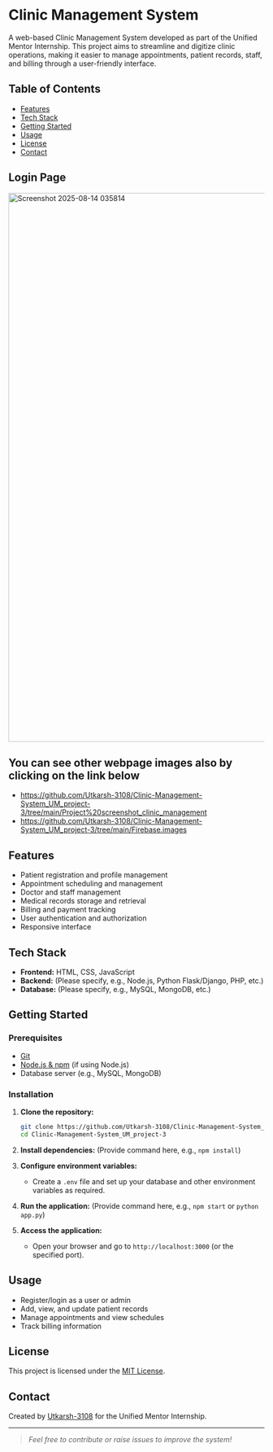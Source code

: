 # Clinic Management System

A web-based Clinic Management System developed as part of the Unified Mentor Internship. This project aims to streamline and digitize clinic operations, making it easier to manage appointments, patient records, staff, and billing through a user-friendly interface.

## Table of Contents

- [Features](#features)
- [Tech Stack](#tech-stack)
- [Getting Started](#getting-started)
- [Usage](#usage)
- [License](#license)
- [Contact](#contact)
  
 ## Login Page
<img width="1919" height="1079" alt="Screenshot 2025-08-14 035814" src="https://github.com/user-attachments/assets/fbd606de-079f-4123-b106-ef70e7f4c8b2" />

## You can see other webpage images also by clicking on the link below

- https://github.com/Utkarsh-3108/Clinic-Management-System_UM_project-3/tree/main/Project%20screenshot_clinic_management
- https://github.com/Utkarsh-3108/Clinic-Management-System_UM_project-3/tree/main/Firebase.images

## Features

- Patient registration and profile management
- Appointment scheduling and management
- Doctor and staff management
- Medical records storage and retrieval
- Billing and payment tracking
- User authentication and authorization
- Responsive interface

## Tech Stack

- **Frontend:** HTML, CSS, JavaScript
- **Backend:** (Please specify, e.g., Node.js, Python Flask/Django, PHP, etc.)
- **Database:** (Please specify, e.g., MySQL, MongoDB, etc.)

## Getting Started

### Prerequisites

- [Git](https://git-scm.com/)
- [Node.js & npm](https://nodejs.org/) (if using Node.js)
- Database server (e.g., MySQL, MongoDB)

### Installation

1. **Clone the repository:**
   ```bash
   git clone https://github.com/Utkarsh-3108/Clinic-Management-System_UM_project-3.git
   cd Clinic-Management-System_UM_project-3
   ```

2. **Install dependencies:**
   (Provide command here, e.g., `npm install`)

3. **Configure environment variables:**
   - Create a `.env` file and set up your database and other environment variables as required.

4. **Run the application:**
   (Provide command here, e.g., `npm start` or `python app.py`)

5. **Access the application:**
   - Open your browser and go to `http://localhost:3000` (or the specified port).

## Usage

- Register/login as a user or admin
- Add, view, and update patient records
- Manage appointments and view schedules
- Track billing information

## License

This project is licensed under the [MIT License](LICENSE).

## Contact

Created by [Utkarsh-3108](https://github.com/Utkarsh-3108) for the Unified Mentor Internship.

---

> _Feel free to contribute or raise issues to improve the system!_
